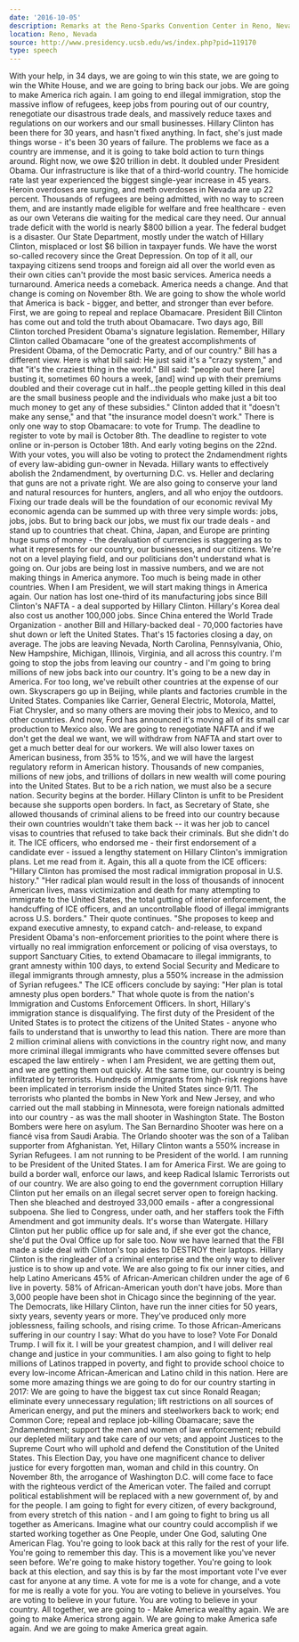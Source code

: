 ```yaml
---
date: '2016-10-05'
description: Remarks at the Reno-Sparks Convention Center in Reno, Nevada
location: Reno, Nevada
source: http://www.presidency.ucsb.edu/ws/index.php?pid=119170
type: speech
---
```


With your help, in 34 days, we are going to win this state, we are going to win the White House, and we are going to bring back our jobs. We are going to make America rich again. I am going to end illegal immigration, stop the massive inflow of refugees, keep jobs from pouring out of our country, renegotiate our disastrous trade deals, and massively reduce taxes and regulations on our workers and our small businesses. Hillary Clinton has been there for 30 years, and hasn't fixed anything. In fact, she's just made things worse - it's been 30 years of failure. The problems we face as a country are immense, and it is going to take bold action to turn things around. Right now, we owe $20 trillion in debt. It doubled under President Obama. Our infrastructure is like that of a third-world country. The homicide rate last year experienced the biggest single-year increase in 45 years. Heroin overdoses are surging, and meth overdoses in Nevada are up 22 percent. Thousands of refugees are being admitted, with no way to screen them, and are instantly made eligible for welfare and free healthcare - even as our own Veterans die waiting for the medical care they need. Our annual trade deficit with the world is nearly $800 billion a year. The federal budget is a disaster. Our State Department, mostly under the watch of Hillary Clinton, misplaced or lost $6 billion in taxpayer funds. We have the worst so-called recovery since the Great Depression. On top of it all, our taxpaying citizens send troops and foreign aid all over the world even as their own cities can't provide the most basic services. America needs a turnaround. America needs a comeback. America needs a change. And that change is coming on November 8th. We are going to show the whole world that America is back - bigger, and better, and stronger than ever before. First, we are going to repeal and replace Obamacare. President Bill Clinton has come out and told the truth about Obamacare. Two days ago, Bill Clinton torched President Obama's signature legislation. Remember, Hillary Clinton called Obamacare "one of the greatest accomplishments of President Obama, of the Democratic Party, and of our country." Bill has a different view. Here is what bill said: He just said it's a "crazy system," and that "it's the craziest thing in the world." Bill said: "people out there [are] busting it, sometimes 60 hours a week, [and] wind up with their premiums doubled and their coverage cut in half...the people getting killed in this deal are the small business people and the individuals who make just a bit too much money to get any of these subsidies." Clinton added that it "doesn't make any sense," and that "the insurance model doesn't work." There is only one way to stop Obamacare: to vote for Trump. The deadline to register to vote by mail is October 8th. The deadline to register to vote online or in-person is October 18th. And early voting begins on the 22nd. With your votes, you will also be voting to protect the 2ndamendment rights of every law-abiding gun-owner in Nevada. Hillary wants to effectively abolish the 2ndamendment, by overturning D.C. vs. Heller and declaring that guns are not a private right. We are also going to conserve your land and natural resources for hunters, anglers, and all who enjoy the outdoors. Fixing our trade deals will be the foundation of our economic revival My economic agenda can be summed up with three very simple words: jobs, jobs, jobs. But to bring back our jobs, we must fix our trade deals - and stand up to countries that cheat. China, Japan, and Europe are printing huge sums of money - the devaluation of currencies is staggering as to what it represents for our country, our businesses, and our citizens. We're not on a level playing field, and our politicians don't understand what is going on. Our jobs are being lost in massive numbers, and we are not making things in America anymore. Too much is being made in other countries. When I am President, we will start making things in America again. Our nation has lost one-third of its manufacturing jobs since Bill Clinton's NAFTA - a deal supported by Hillary Clinton. Hillary's Korea deal also cost us another 100,000 jobs. Since China entered the World Trade Organization - another Bill and Hillary-backed deal - 70,000 factories have shut down or left the United States. That's 15 factories closing a day, on average. The jobs are leaving Nevada, North Carolina, Pennsylvania, Ohio, New Hampshire, Michigan, Illinois, Virginia, and all across this country. I'm going to stop the jobs from leaving our country - and I'm going to bring millions of new jobs back into our country. It's going to be a new day in America. For too long, we've rebuilt other countries at the expense of our own. Skyscrapers go up in Beijing, while plants and factories crumble in the United States. Companies like Carrier, General Electric, Motorola, Mattel, Fiat Chrysler, and so many others are moving their jobs to Mexico, and to other countries. And now, Ford has announced it's moving all of its small car production to Mexico also. We are going to renegotiate NAFTA and if we don't get the deal we want, we will withdraw from NAFTA and start over to get a much better deal for our workers. We will also lower taxes on American business, from 35% to 15%, and we will have the largest regulatory reform in American history. Thousands of new companies, millions of new jobs, and trillions of dollars in new wealth will come pouring into the United States. But to be a rich nation, we must also be a secure nation. Security begins at the border. Hillary Clinton is unfit to be President because she supports open borders. In fact, as Secretary of State, she allowed thousands of criminal aliens to be freed into our country because their own countries wouldn't take them back -- it was her job to cancel visas to countries that refused to take back their criminals. But she didn't do it. The ICE officers, who endorsed me - their first endorsement of a candidate ever - issued a lengthy statement on Hillary Clinton's immigration plans. Let me read from it. Again, this all a quote from the ICE officers: "Hillary Clinton has promised the most radical immigration proposal in U.S. history." "Her radical plan would result in the loss of thousands of innocent American lives, mass victimization and death for many attempting to immigrate to the United States, the total gutting of interior enforcement, the handcuffing of ICE officers, and an uncontrollable flood of illegal immigrants across U.S. borders." Their quote continues. "She proposes to keep and expand executive amnesty, to expand catch- and-release, to expand President Obama's non-enforcement priorities to the point where there is virtually no real immigration enforcement or policing of visa overstays, to support Sanctuary Cities, to extend Obamacare to illegal immigrants, to grant amnesty within 100 days, to extend Social Security and Medicare to illegal immigrants through amnesty, plus a 550% increase in the admission of Syrian refugees." The ICE officers conclude by saying: "Her plan is total amnesty plus open borders." That whole quote is from the nation's Immigration and Customs Enforcement Officers. In short, Hillary's immigration stance is disqualifying. The first duty of the President of the United States is to protect the citizens of the United States - anyone who fails to understand that is unworthy to lead this nation. There are more than 2 million criminal aliens with convictions in the country right now, and many more criminal illegal immigrants who have committed severe offenses but escaped the law entirely - when I am President, we are getting them out, and we are getting them out quickly. At the same time, our country is being infiltrated by terrorists. Hundreds of immigrants from high-risk regions have been implicated in terrorism inside the United States since 9/11. The terrorists who planted the bombs in New York and New Jersey, and who carried out the mall stabbing in Minnesota, were foreign nationals admitted into our country - as was the mall shooter in Washington State. The Boston Bombers were here on asylum. The San Bernardino Shooter was here on a fiancé visa from Saudi Arabia. The Orlando shooter was the son of a Taliban supporter from Afghanistan. Yet, Hillary Clinton wants a 550% increase in Syrian Refugees. I am not running to be President of the world. I am running to be President of the United States. I am for America First. We are going to build a border wall, enforce our laws, and keep Radical Islamic Terrorists out of our country. We are also going to end the government corruption Hillary Clinton put her emails on an illegal secret server open to foreign hacking. Then she bleached and destroyed 33,000 emails - after a congressional subpoena. She lied to Congress, under oath, and her staffers took the Fifth Amendment and got immunity deals. It's worse than Watergate. Hillary Clinton put her public office up for sale and, if she ever got the chance, she'd put the Oval Office up for sale too. Now we have learned that the FBI made a side deal with Clinton's top aides to DESTROY their laptops. Hillary Clinton is the ringleader of a criminal enterprise and the only way to deliver justice is to show up and vote. We are also going to fix our inner cities, and help Latino Americans 45% of African-American children under the age of 6 live in poverty. 58% of African-American youth don't have jobs. More than 3,000 people have been shot in Chicago since the beginning of the year. The Democrats, like Hillary Clinton, have run the inner cities for 50 years, sixty years, seventy years or more. They've produced only more joblessness, failing schools, and rising crime. To those African-Americans suffering in our country I say: What do you have to lose? Vote For Donald Trump. I will fix it. I will be your greatest champion, and I will deliver real change and justice in your communities. I am also going to fight to help millions of Latinos trapped in poverty, and fight to provide school choice to every low-income African-American and Latino child in this nation. Here are some more amazing things we are going to do for our country starting in 2017: We are going to have the biggest tax cut since Ronald Reagan; eliminate every unnecessary regulation; lift restrictions on all sources of American energy, and put the miners and steelworkers back to work; end Common Core; repeal and replace job-killing Obamacare; save the 2ndamendment; support the men and women of law enforcement; rebuild our depleted military and take care of our vets; and appoint Justices to the Supreme Court who will uphold and defend the Constitution of the United States. This Election Day, you have one magnificent chance to deliver justice for every forgotten man, woman and child in this country. On November 8th, the arrogance of Washington D.C. will come face to face with the righteous verdict of the American voter. The failed and corrupt political establishment will be replaced with a new government of, by and for the people. I am going to fight for every citizen, of every background, from every stretch of this nation - and I am going to fight to bring us all together as Americans. Imagine what our country could accomplish if we started working together as One People, under One God, saluting One American Flag. You're going to look back at this rally for the rest of your life. You're going to remember this day. This is a movement like you've never seen before. We're going to make history together. You're going to look back at this election, and say this is by far the most important vote I've ever cast for anyone at any time. A vote for me is a vote for change, and a vote for me is really a vote for you. You are voting to believe in yourselves. You are voting to believe in your future. You are voting to believe in your country. All together, we are going to - Make America wealthy again. We are going to make America strong again. We are going to make America safe again. And we are going to make America great again.